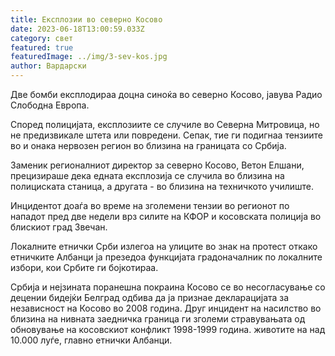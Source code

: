 ```yaml
---
title: Експлозии во северно Косово
date: 2023-06-18T13:00:59.033Z
category: свет
featured: true
featuredImage: ../img/3-sev-kos.jpg
author: Вардарски
---
```

Две бомби експлодираа доцна синоќа во северно Косово, јавува Радио Слободна Европа.

Според полицијата, експлозиите се случиле во Северна Митровица, но не предизвикале штета или повредени. Сепак, тие ги подигнаа тензиите во и онака нервозен регион во близина на границата со Србија.

Заменик регионалниот директор за северно Косово, Ветон Елшани, прецизираше дека едната експлозија се случила во близина на полициската станица, а другата - во близина на техничкото училиште.

Инцидентот доаѓа во време на зголемени тензии во регионот по нападот пред две недели врз силите на КФОР и косовската полиција во блискиот град Звечан.

Локалните етнички Срби излегоа на улиците во знак на протест откако етничките Албанци ја презедоа функцијата градоначалник по локалните избори, кои Србите ги бојкотираа.

Србија и нејзината поранешна покраина Косово се во несогласување со децении бидејќи Белград одбива да ја признае декларацијата за независност на Косово во 2008 година. Друг инцидент на насилство во близина на нивната заедничка граница ги зголеми стравувањата од обновување на косовскиот конфликт 1998-1999 година. животите на над 10.000 луѓе, главно етнички Албанци.